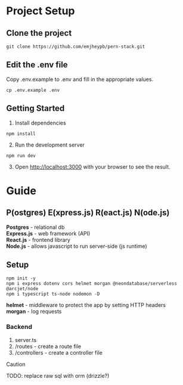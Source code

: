 # Project Setup
## Clone the project
```
git clone https://github.com/emjheypb/pern-stack.git
```
## Edit the .env file
Copy .env.example to .env and fill in the appropriate values.
```
cp .env.example .env
```

## Getting Started
1. Install dependencies
```
npm install
```
2. Run the development server
```
npm run dev
```
3. Open [http://localhost:3000](http://localhost:3000) with your browser to see the result.

# Guide
## P(ostgres) E(xpress.js) R(eact.js) N(ode.js)
**Postgres** - relational db\
**Express.js** - web framework (API)\
**React.js** - frontend library\
**Node.js** - allows javascript to run server-side (js runtime)

## Setup
```
npm init -y
npm i express dotenv cors helmet morgan @neondatabase/serverless @arcjet/node
npm i typescript ts-node nodemon -D
```

**helmet** - middleware to protect the app by setting HTTP headers\
**morgan** - log requests

### Backend
1. server.ts
2. /routes - create a route file
2. /controllers - create a controller file

> [!CAUTION]
> TODO: replace raw sql with orm (drizzle?)
